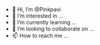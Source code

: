 - 👋 Hi, I’m @Pinkpavi
- 👀 I’m interested in ...
- 🌱 I’m currently learning ...
- 💞️ I’m looking to collaborate on ...
- 📫 How to reach me ...

<!---
Pinkpavi/Pinkpavi is a ✨ special ✨ repository because its `README.md` (this file) appears on your GitHub profile.
You can click the Preview link to take a look at your changes.
--->
